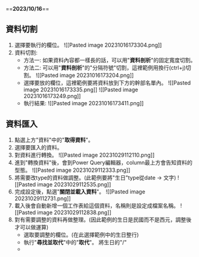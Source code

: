 ==**2023/10/16**==

## 資料切割
1. 選擇要執行的欄位。
	![[Pasted image 20231016173304.png]]
2. 資料切割:
	* 方法一: 如果資料內容都一樣長的話，可以用"**資料剖析**"的固定寬度切割。
	* 方法二: 可以用"**資料剖析**"的"分隔符號"切割，這裡範例用換行(ctrl+j)切割。
		![[Pasted image 20231016173204.png]]
	* 選擇要放的欄位，這裡範例要將資料放到下方的幹部名單內。
		![[Pasted image 20231016173335.png]]
		![[Pasted image 20231016173249.png]]
	* 執行結果:
		![[Pasted image 20231016173411.png]]

## 資料匯入
1. 點選上方"資料"中的"**取得資料**"。
2. 選擇要匯入的資料。
3. 對資料進行轉換。
	![[Pasted image 20231029112110.png]]
4. 進到"轉換資料"後，會到Power Query編輯器，column最上方會告知資料的型態。
	![[Pasted image 20231029112333.png]]
5. 將需要改type的資料做調整。(此範例要將"生日"type從date -> 文字)
	![[Pasted image 20231029112535.png]]
6. 完成設定後，點選"**關閉並載入資料**"。
	![[Pasted image 20231029112731.png]]
7. 載入後會自動新增一個工作表給這個資料，名稱則是設定成檔案名稱。
	![[Pasted image 20231029112838.png]]
8. 對有需要調整的資料再做整理。(因此範例的生日是民國而不是西元，調整後才可以做運算)
	* 選取要調整的欄位。(在此選擇範例中的生日整行)
	* 執行"**尋找並取代**"中的"**取代**"。
		將生日的"/"
	* 

